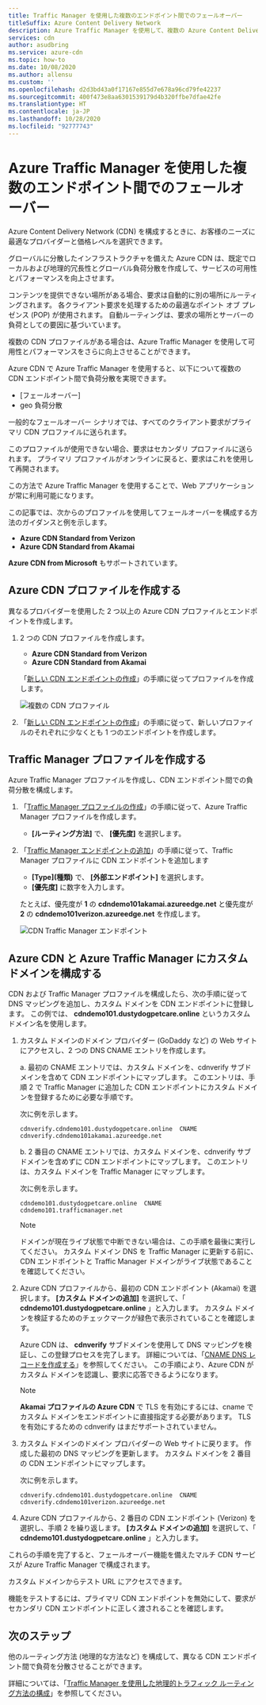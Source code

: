 ```yaml
---
title: Traffic Manager を使用した複数のエンドポイント間でのフェールオーバー
titleSuffix: Azure Content Delivery Network
description: Azure Traffic Manager を使用して、複数の Azure Content Delivery Network エンドポイントでフェールオーバーを構成する方法について説明します。
services: cdn
author: asudbring
ms.service: azure-cdn
ms.topic: how-to
ms.date: 10/08/2020
ms.author: allensu
ms.custom: ''
ms.openlocfilehash: d2d3bd43a0f17167e855d7e678a96cd79fe42237
ms.sourcegitcommit: 400f473e8aa6301539179d4b320ffbe7dfae42fe
ms.translationtype: HT
ms.contentlocale: ja-JP
ms.lasthandoff: 10/28/2020
ms.locfileid: "92777743"
---
```

# <a name="failover-across-multiple-endpoints-with-azure-traffic-manager"></a>Azure Traffic Manager を使用した複数のエンドポイント間でのフェールオーバー

Azure Content Delivery Network (CDN) を構成するときに、お客様のニーズに最適なプロバイダーと価格レベルを選択できます。 

グローバルに分散したインフラストラクチャを備えた Azure CDN は、既定でローカルおよび地理的冗長性とグローバル負荷分散を作成して、サービスの可用性とパフォーマンスを向上させます。 

コンテンツを提供できない場所がある場合、要求は自動的に別の場所にルーティングされます。 各クライアント要求を処理するための最適なポイント オブ プレゼンス (POP) が使用されます。 自動ルーティングは、要求の場所とサーバーの負荷としての要因に基づいています。
 
複数の CDN プロファイルがある場合は、Azure Traffic Manager を使用して可用性とパフォーマンスをさらに向上させることができます。 

Azure CDN で Azure Traffic Manager を使用すると、以下について複数の CDN エンドポイント間で負荷分散を実現できます。
 
* [フェールオーバー]
* geo 負荷分散 

一般的なフェールオーバー シナリオでは、すべてのクライアント要求がプライマリ CDN プロファイルに送られます。 

このプロファイルが使用できない場合、要求はセカンダリ プロファイルに送られます。  プライマリ プロファイルがオンラインに戻ると、要求はこれを使用して再開されます。

この方法で Azure Traffic Manager を使用することで、Web アプリケーションが常に利用可能になります。 

この記事では、次からのプロファイルを使用してフェールオーバーを構成する方法のガイダンスと例を示します。 

* **Azure CDN Standard from Verizon**
* **Azure CDN Standard from Akamai**

**Azure CDN from Microsoft** もサポートされています。

## <a name="create-azure-cdn-profiles"></a>Azure CDN プロファイルを作成する
異なるプロバイダーを使用した 2 つ以上の Azure CDN プロファイルとエンドポイントを作成します。

1. 2 つの CDN プロファイルを作成します。
    * **Azure CDN Standard from Verizon**
    * **Azure CDN Standard from Akamai** 

    「[新しい CDN エンドポイントの作成](cdn-create-new-endpoint.md#create-a-new-cdn-profile)」の手順に従ってプロファイルを作成します。
 
   ![複数の CDN プロファイル](./media/cdn-traffic-manager/cdn-multiple-profiles.png)

2. 「[新しい CDN エンドポイントの作成](cdn-create-new-endpoint.md#create-a-new-cdn-endpoint)」の手順に従って、新しいプロファイルのそれぞれに少なくとも 1 つのエンドポイントを作成します。

## <a name="create-traffic-manager-profile"></a>Traffic Manager プロファイルを作成する
Azure Traffic Manager プロファイルを作成し、CDN エンドポイント間での負荷分散を構成します。 

1. 「[Traffic Manager プロファイルの作成](../traffic-manager/quickstart-create-traffic-manager-profile.md)」の手順に従って、Azure Traffic Manager プロファイルを作成します。 

    * **[ルーティング方法]** で、 **[優先度]** を選択します。

2. 「[Traffic Manager エンドポイントの追加](../traffic-manager/quickstart-create-traffic-manager-profile.md#add-traffic-manager-endpoints)」の手順に従って、Traffic Manager プロファイルに CDN エンドポイントを追加します

    * **[Type]\(種類\)** で、 **[外部エンドポイント]** を選択します。
    * **[優先度]** に数字を入力します。

    たとえば、優先度が **1** の **cdndemo101akamai.azureedge.net** と優先度が **2** の **cdndemo101verizon.azureedge.net** を作成します。

   ![CDN Traffic Manager エンドポイント](./media/cdn-traffic-manager/cdn-traffic-manager-endpoints.png)


## <a name="configure-custom-domain-on-azure-cdn-and-azure-traffic-manager"></a>Azure CDN と Azure Traffic Manager にカスタム ドメインを構成する
CDN および Traffic Manager プロファイルを構成したら、次の手順に従って DNS マッピングを追加し、カスタム ドメインを CDN エンドポイントに登録します。 この例では、 **cdndemo101.dustydogpetcare.online** というカスタム ドメイン名を使用します。

1. カスタム ドメインのドメイン プロバイダー (GoDaddy など) の Web サイトにアクセスし、2 つの DNS CNAME エントリを作成します。 

    a. 最初の CNAME エントリでは、カスタム ドメインを、cdnverify サブドメインを含めて CDN エンドポイントにマップします。 このエントリは、手順 2 で Traffic Manager に追加した CDN エンドポイントにカスタム ドメインを登録するために必要な手順です。

      次に例を示します。 

      `cdnverify.cdndemo101.dustydogpetcare.online  CNAME  cdnverify.cdndemo101akamai.azureedge.net`  

    b. 2 番目の CNAME エントリでは、カスタム ドメインを、cdnverify サブドメインを含めずに CDN エンドポイントにマップします。 このエントリは、カスタム ドメインを Traffic Manager にマップします。 

      次に例を示します。 
      
      `cdndemo101.dustydogpetcare.online  CNAME  cdndemo101.trafficmanager.net`   

    > [!NOTE]
    > ドメインが現在ライブ状態で中断できない場合は、この手順を最後に実行してください。 カスタム ドメイン DNS を Traffic Manager に更新する前に、CDN エンドポイントと Traffic Manager ドメインがライブ状態であることを確認してください。
    >


2.  Azure CDN プロファイルから、最初の CDN エンドポイント (Akamai) を選択します。 **[カスタム ドメインの追加]** を選択して、「 **cdndemo101.dustydogpetcare.online** 」と入力します。 カスタム ドメインを検証するためのチェックマークが緑色で表示されていることを確認します。 

    Azure CDN は、 **cdnverify** サブドメインを使用して DNS マッピングを検証し、この登録プロセスを完了します。 詳細については、「[CNAME DNS レコードを作成する](cdn-map-content-to-custom-domain.md#create-a-cname-dns-record)」を参照してください。 この手順により、Azure CDN がカスタム ドメインを認識し、要求に応答できるようになります。
    
    > [!NOTE]
    > **Akamai プロファイルの Azure CDN** で TLS を有効にするには、cname でカスタム ドメインをエンドポイントに直接指定する必要があります。 TLS を有効にするための cdnverify はまだサポートされていません。 
    >

3.  カスタム ドメインのドメイン プロバイダーの Web サイトに戻ります。 作成した最初の DNS マッピングを更新します。 カスタム ドメインを 2 番目の CDN エンドポイントにマップします。
                             
    次に例を示します。 

    `cdnverify.cdndemo101.dustydogpetcare.online  CNAME  cdnverify.cdndemo101verizon.azureedge.net`  

4. Azure CDN プロファイルから、2 番目の CDN エンドポイント (Verizon) を選択し、手順 2 を繰り返します。 **[カスタム ドメインの追加]** を選択して、「 **cdndemo101.dustydogpetcare.online** 」と入力します。
 
これらの手順を完了すると、フェールオーバー機能を備えたマルチ CDN サービスが Azure Traffic Manager で構成されます。 

カスタム ドメインからテスト URL にアクセスできます。 

機能をテストするには、プライマリ CDN エンドポイントを無効にして、要求がセカンダリ CDN エンドポイントに正しく渡されることを確認します。 

## <a name="next-steps"></a>次のステップ
他のルーティング方法 (地理的な方法など) を構成して、異なる CDN エンドポイント間で負荷を分散させることができます。 

詳細については、「[Traffic Manager を使用した地理的トラフィック ルーティング方法の構成](../traffic-manager/traffic-manager-configure-geographic-routing-method.md)」を参照してください。